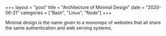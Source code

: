 +++
layout = "post"
title = "Architecture of Minimal Design"
date = "2020-06-21"
categories = ["Bash", "Linux", "Node"]
+++

Minimal design is the name given to a monorepo of websites that all share the same authentication and web serving systems.
